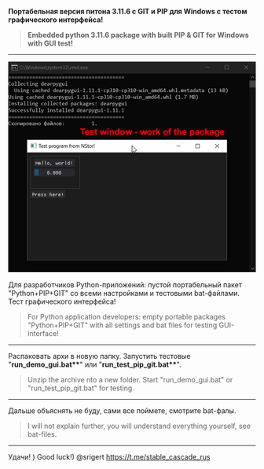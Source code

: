 **Портабельная версия питона 3.11.6 с GIT и PIP для Windows с тестом графического интерфейса!**

> **Embedded python 3.11.6 package with built PIP & GIT for Windows with GUI test!**

---

![Graphic test result](test_result.png)

Для разработчиков Python-приложений: пустой портабельный пакет "Python+PIP+GIT" со всеми настройками и тестовыми bat-файлами. Тест графического интерфейса!

> For Python application developers: empty portable packages "Python+PIP+GIT" with all settings and bat files for testing GUI-interface!

---

Распаковать архи в новую папку. Запустить тестовые "**run_demo_gui.bat\*\***" или "**run_test_pip_git.bat\*\***".

> Unzip the archive nto a new folder. Start "run_demo_gui.bat" or "run_test_pip_git.bat" for testing.

---

Дальше объяснять не буду, сами все поймете, смотрите bat-фалы.

> I will not explain further, you will understand everything yourself, see bat-files.

---

Удачи! )
Good luck!)
@srigert
https://t.me/stable_cascade_rus

